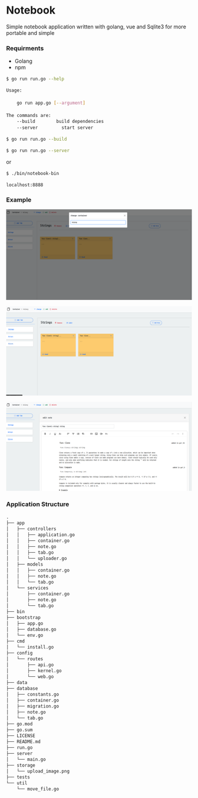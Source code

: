 # Notebook

Simple notebook application written with golang, vue and Sqlite3 for more portable and simple



### Requirments
- Golang
- npm



```bash
$ go run run.go --help
```

```bash
Usage:

	go run app.go [--argument]

The commands are:
	--build        build dependencies
	--server	     start server
```

```bash
$ go run run.go --build
```

```bash
$ go run run.go --server
```
or

```bash
$ ./bin/notebook-bin
```

```
localhost:8888
```

### Example

![Screenshot](https://github.com/magdyismail88/notebook/blob/master/assets/screenshot-01?raw=true")

![Screenshot](https://github.com/magdyismail88/notebook/blob/master/assets/screenshot-02?raw=true")

![Screenshot](https://github.com/magdyismail88/notebook/blob/master/assets/screenshot-03?raw=true")


### Application Structure

```
.
├── app
│   ├── controllers
│   │   ├── application.go
│   │   ├── container.go
│   │   ├── note.go
│   │   ├── tab.go
│   │   └── uploader.go
│   ├── models
│   │   ├── container.go
│   │   ├── note.go
│   │   └── tab.go
│   └── services
│       ├── container.go
│       ├── note.go
│       └── tab.go
├── bin
├── bootstrap
│   ├── app.go
│   ├── database.go
│   └── env.go
├── cmd
│   └── install.go
├── config
│   └── routes
│       ├── api.go
│       ├── kernel.go
│       └── web.go
├── data
├── database
│   ├── constants.go
│   ├── container.go
│   ├── migration.go
│   ├── note.go
│   └── tab.go
├── go.mod
├── go.sum
├── LICENSE
├── README.md
├── run.go
├── server
│   └── main.go
├── storage
│   └── upload_image.png
├── tests
└── util
    └── move_file.go
```

